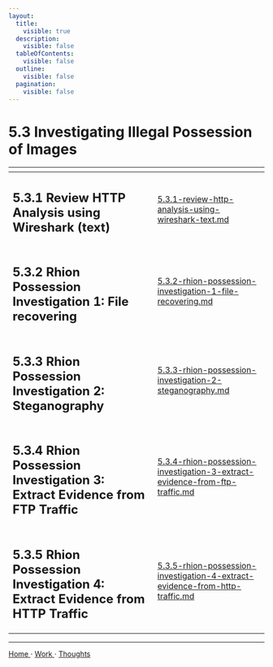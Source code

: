 ```yaml
---
layout:
  title:
    visible: true
  description:
    visible: false
  tableOfContents:
    visible: false
  outline:
    visible: false
  pagination:
    visible: false
---
```


# 5.3 Investigating Illegal Possession of Images

<table data-view="cards">
  <thead>
    <tr>
      <th></th>
      <th data-hidden data-card-target data-type="content-ref"></th>
    </tr>
  </thead>
  <tbody>
    <tr>
      <td><h2>5.3.1 Review HTTP Analysis using Wireshark (text)</h2></td>
      <td><a href="5.3.1-review-http-analysis-using-wireshark-text.md">5.3.1-review-http-analysis-using-wireshark-text.md</a></td>
    </tr>
    <tr>
      <td><h2>5.3.2 Rhion Possession Investigation 1: File recovering</h2></td>
      <td><a href="5.3.2-rhion-possession-investigation-1-file-recovering.md">5.3.2-rhion-possession-investigation-1-file-recovering.md</a></td>
    </tr>
    <tr>
      <td><h2>5.3.3 Rhion Possession Investigation 2: Steganography</h2></td>
      <td><a href="5.3.3-rhion-possession-investigation-2-steganography.md">5.3.3-rhion-possession-investigation-2-steganography.md</a></td>
    </tr>
    <tr>
      <td><h2>5.3.4 Rhion Possession Investigation 3: Extract Evidence from FTP Traffic</h2></td>
      <td><a href="5.3.4-rhion-possession-investigation-3-extract-evidence-from-ftp-traffic.md">5.3.4-rhion-possession-investigation-3-extract-evidence-from-ftp-traffic.md</a></td>
    </tr>
    <tr>
      <td><h2>5.3.5 Rhion Possession Investigation 4: Extract Evidence from HTTP Traffic</h2></td>
      <td><a href="5.3.5-rhion-possession-investigation-4-extract-evidence-from-http-traffic.md">5.3.5-rhion-possession-investigation-4-extract-evidence-from-http-traffic.md</a></td>
    </tr>
  </tbody>
</table>

***

[Home ](https://app.gitbook.com/o/0kO27okC5uVB9ALX3rho/s/036xtfEIzcEdGegONXWM/)⋅ [Work ](https://app.gitbook.com/o/0kO27okC5uVB9ALX3rho/s/WaFS755Q4sf02CxLcghQ/)⋅ [Thoughts](https://app.gitbook.com/o/0kO27okC5uVB9ALX3rho/s/s4QQPMntQ25hmJToKSOu/)
